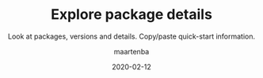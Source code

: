 ---
type: tip
date: 2020-02-12
title: Explore package details
topics: [projects, packages, work]
author: maartenba
subtitle: Look at packages, versions and details. Copy/paste quick-start information.
thumbnail: ./thumbnail.png
cardThumbnail: ./card.png
shortVideo:
  poster: ./preview.png
  url: https://youtu.be/-uUwK2OplSE
leadin: |
    **Look at packages, versions and details.**
    
    Making use of [Container registries (Docker)](https://www.jetbrains.com/help/space/container-registry.html) or the [Maven repository (Maven, Gradle, SBT)](https://www.jetbrains.com/help/space/maven-repository.html) in Space?
    
    Details about packages can easily be consulted, and contain quick-start information that is easy to copy/paste. For example, we can the copy Gradle configuration from Space, then paste it into `build.gradle` and start using it.
    
    [More about packages in Space...](https://www.jetbrains.com/help/space/packages.html)
    
---